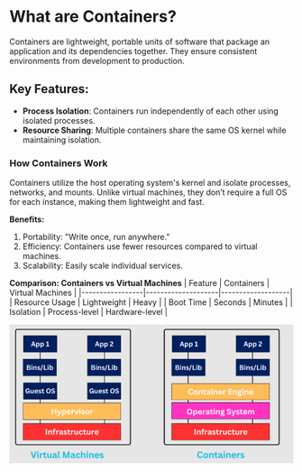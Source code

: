 # What are Containers?

Containers are lightweight, portable units of software that package an application and its dependencies together. They ensure consistent environments from development to production.

## Key Features:
- **Process Isolation**: Containers run independently of each other using isolated processes.
- **Resource Sharing**: Multiple containers share the same OS kernel while maintaining isolation.

### How Containers Work
Containers utilize the host operating system's kernel and isolate processes, networks, and mounts. Unlike virtual machines, they don’t require a full OS for each instance, making them lightweight and fast.

**Benefits:**
1. Portability: "Write once, run anywhere."
2. Efficiency: Containers use fewer resources compared to virtual machines.
3. Scalability: Easily scale individual services.

**Comparison: Containers vs Virtual Machines**
| Feature         | Containers         | Virtual Machines  |
|-----------------|--------------------|-------------------|
| Resource Usage  | Lightweight        | Heavy             |
| Boot Time       | Seconds            | Minutes           |
| Isolation       | Process-level      | Hardware-level    |

<img src="https://github.com/anik-devops11/Docker-For-Beginners/blob/main/Images/Image1.png" border="0">

